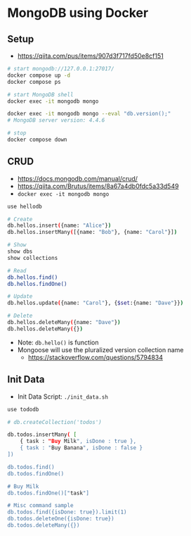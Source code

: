 # MongoDB using Docker

## Setup

* https://qiita.com/pus/items/907d3f717fd50e8cf151

```bash
# start mongodb://127.0.0.1:27017/
docker compose up -d
docker compose ps

# start MongoDB shell
docker exec -it mongodb mongo

docker exec -it mongodb mongo --eval "db.version();"
# MongoDB server version: 4.4.6

# stop
docker compose down
```

## CRUD

* https://docs.mongodb.com/manual/crud/
* https://qiita.com/Brutus/items/8a67a4db0fdc5a33d549
* `docker exec -it mongodb mongo`

```bash
use hellodb

# Create
db.hellos.insert({name: "Alice"})
db.hellos.insertMany([{name: "Bob"}, {name: "Carol"}])

# Show
show dbs
show collections

# Read
db.hellos.find()
db.hellos.findOne()

# Update
db.hellos.update({name: "Carol"}, {$set:{name: "Dave"}})

# Delete
db.hellos.deleteMany({name: "Dave"})
db.hellos.deleteMany({})
```

* Note: `db.hello()` is function
* Mongoose will use the pluralized version collection name
  - https://stackoverflow.com/questions/5794834

## Init Data

* Init Data Script: `./init_data.sh`

```bash
use tododb

# db.createCollection('todos')

db.todos.insertMany( [
    { task : "Buy Milk", isDone : true },
    { task : "Buy Banana", isDone : false }
])

db.todos.find()
db.todos.findOne()

# Buy Milk
db.todos.findOne()["task"]

# Misc command sample
db.todos.find({isDone: true}).limit(1)
db.todos.deleteOne({isDone: true})
db.todos.deleteMany({})
```
